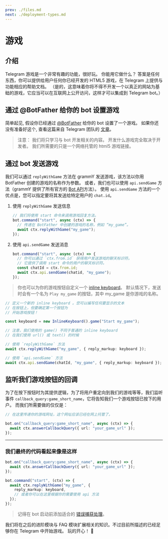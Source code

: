 ```yaml
---
prev: ./files.md
next: ./deployment-types.md
---
```


# 游戏

## 介绍

Telegram 游戏是一个非常有趣的功能，很好玩。
你能用它做什么？
答案是任何东西，你可以提供给用户任何你已经开发的 HTML5 游戏，在 Telegram 上提供与功能相应的帮助文档。
（是的，这意味着你将不得不开发一个以真正的网站为基础的游戏，它应当可以在互联网上公开访问，这样才可以集成到 Telegram bot。）

## 通过 @BotFather 给你的 bot 设置游戏

简单起见, 假设你已经通过 [@BotFather](https://t.me/BotFather) 给你的 bot 设置了一个游戏。
如果你还没有准备好这个, 查看这篇来自 Telegram 团队的 [文章](https://core.telegram.org/bots/games)。

> 注意： 我们将只学习与 bot 开发相关的内容。
> 开发什么游戏完全取决于开发者。
> 我们所需要的只是一个网络托管的 html5 游戏链接。

## 通过 bot 发送游戏

我们可以通过 `replyWithGame` 方法在 grammY 发送游戏，该方法以你用 BotFather 创建的游戏的名称作为参数。
或者，我们也可以使用 `api.sendGame` 方法（grammY 提供了所有官方的 [Bot API](https://core.telegram.org/bots/api)方法）。
使用 `api.sendGame` 方法的一个优点是，您可以指定要将其发送给特定用户的 `chat.id`。

1. 使用 `replyWithGame` 发送信息

   ```ts
   // 我们将使用 start 命令来调用游戏回复方法。
   bot.command("start", async (ctx) => {
     // 传递在 BotFather 中创建的游戏的名称，例如 “my_game”。
     await ctx.replyWithGame("my_game");
   });
   ```

2. 使用 `api.sendGame` 发送消息

   ```ts
   bot.command("start", async (ctx) => {
     // 你可以通过 `ctx.from.id` 获得用户发送游戏的聊天标识符。
     // 它提供了调用 start 命令的用户的聊天标识符。
     const chatId = ctx.from.id;
     await ctx.api.sendGame(chatid, "my_game");
   });
   ```

> 你也可以为你的游戏按钮自定义一个 [inline keyboard](/zh/plugins/keyboard.md#inline-keyboards)。
> 默认情况下，发送时会有一个名为 `Play my_game` 的按钮，其中 my_game 是你游戏的名称。

```ts
// 定义一个新的 inline keyboard 。您可以编写任何要显示的文本
// 在按钮上，但要确定第一个按钮为
// 开始游戏按钮！

const keyboard = new InlineKeyboard().game("Start my_game");

// 注意，我们使用的 game() 不同于普通的 inline keyboard
// 在我们使用 url() 或 text() 的时候

// 使用 `replyWithGame` 方法
await ctx.replyWithGame("my_game", { reply_markup: keyboard });

// 使用 `api.sendGame` 方法
await ctx.api.sendGame(chatId, "my_game", { reply_markup: keyboard });
```

## 监听我们游戏按钮的回调

为了在按下按钮时为其提供逻辑，为了将用户重定向到我们的游戏等等，我们监听事件 `callback_query:game_short_name`，它将告知我们一个游戏按钮已按下的用户。
而我们所需要做的仅仅是：

```ts
// 在这里传递你的游戏网址，这个网址应该已经在网上托管了。

bot.on("callback_query:game_short_name", async (ctx) => {
  await ctx.answerCallbackQuery({ url: "your_game_url" });
});
```

---

### 我们最终的代码看起来像是这样

```ts
bot.on("callback_query:game_short_name", async (ctx) => {
  await ctx.answerCallbackQuery({ url: "your_game_url" });
});

bot.command("start", (ctx) => {
  await ctx.replyWithGame("my_game", {
    reply_markup: keyboard,
    // 或者你可以在这里根据你的需要使用 api 方法
  });
});
```

> 记得在 bot 启动前添加适合的 [错误捕获处理](/guide/errors.md)。

我们将在之后的进阶模块与 FAQ 模块扩展相关的知识。不过目前所描述的已经足够你在 Telegram 中开始游戏。
玩的开心！ :space_invader:
